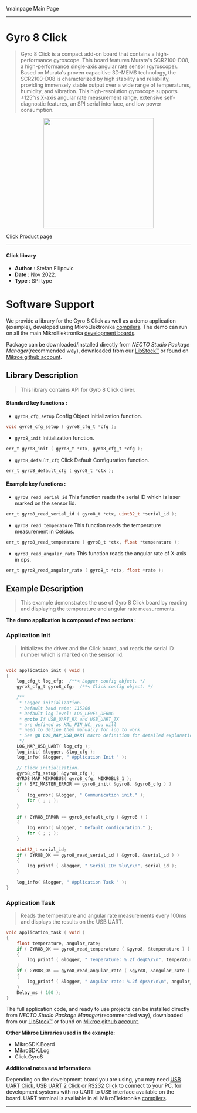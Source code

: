 \mainpage Main Page

---
# Gyro 8 Click

> Gyro 8 Click is a compact add-on board that contains a high-performance gyroscope. This board features Murata's SCR2100-D08, a high-performance single-axis angular rate sensor (gyroscope). Based on Murata's proven capacitive 3D-MEMS technology, the SCR2100-D08 is characterized by high stability and reliability, providing immensely stable output over a wide range of temperatures, humidity, and vibration. This high-resolution gyroscope supports ±125°/s X-axis angular rate measurement range, extensive self-diagnostic features, an SPI serial interface, and low power consumption.

<p align="center">
  <img src="https://download.mikroe.com/images/click_for_ide/gyro8_click.png" height=300px>
</p>

[Click Product page](https://www.mikroe.com/gyro-8-click)

---


#### Click library

- **Author**        : Stefan Filipovic
- **Date**          : Nov 2022.
- **Type**          : SPI type


# Software Support

We provide a library for the Gyro 8 Click
as well as a demo application (example), developed using MikroElektronika
[compilers](https://www.mikroe.com/necto-studio).
The demo can run on all the main MikroElektronika [development boards](https://www.mikroe.com/development-boards).

Package can be downloaded/installed directly from *NECTO Studio Package Manager*(recommended way), downloaded from our [LibStock&trade;](https://libstock.mikroe.com) or found on [Mikroe github account](https://github.com/MikroElektronika/mikrosdk_click_v2/tree/master/clicks).

## Library Description

> This library contains API for Gyro 8 Click driver.

#### Standard key functions :

- `gyro8_cfg_setup` Config Object Initialization function.
```c
void gyro8_cfg_setup ( gyro8_cfg_t *cfg );
```

- `gyro8_init` Initialization function.
```c
err_t gyro8_init ( gyro8_t *ctx, gyro8_cfg_t *cfg );
```

- `gyro8_default_cfg` Click Default Configuration function.
```c
err_t gyro8_default_cfg ( gyro8_t *ctx );
```

#### Example key functions :

- `gyro8_read_serial_id` This function reads the serial ID which is laser marked on the sensor lid.
```c
err_t gyro8_read_serial_id ( gyro8_t *ctx, uint32_t *serial_id );
```

- `gyro8_read_temperature` This function reads the temperature measurement in Celsius.
```c
err_t gyro8_read_temperature ( gyro8_t *ctx, float *temperature );
```

- `gyro8_read_angular_rate` This function reads the angular rate of X-axis in dps.
```c
err_t gyro8_read_angular_rate ( gyro8_t *ctx, float *rate );
```

## Example Description

> This example demonstrates the use of Gyro 8 Click board by reading and displaying the temperature and angular rate measurements.

**The demo application is composed of two sections :**

### Application Init

> Initializes the driver and the Click board, and reads the serial ID number which is marked on the sensor lid.

```c

void application_init ( void )
{
    log_cfg_t log_cfg;  /**< Logger config object. */
    gyro8_cfg_t gyro8_cfg;  /**< Click config object. */

    /** 
     * Logger initialization.
     * Default baud rate: 115200
     * Default log level: LOG_LEVEL_DEBUG
     * @note If USB_UART_RX and USB_UART_TX 
     * are defined as HAL_PIN_NC, you will 
     * need to define them manually for log to work. 
     * See @b LOG_MAP_USB_UART macro definition for detailed explanation.
     */
    LOG_MAP_USB_UART( log_cfg );
    log_init( &logger, &log_cfg );
    log_info( &logger, " Application Init " );

    // Click initialization.
    gyro8_cfg_setup( &gyro8_cfg );
    GYRO8_MAP_MIKROBUS( gyro8_cfg, MIKROBUS_1 );
    if ( SPI_MASTER_ERROR == gyro8_init( &gyro8, &gyro8_cfg ) )
    {
        log_error( &logger, " Communication init." );
        for ( ; ; );
    }
    
    if ( GYRO8_ERROR == gyro8_default_cfg ( &gyro8 ) )
    {
        log_error( &logger, " Default configuration." );
        for ( ; ; );
    }
    
    uint32_t serial_id;
    if ( GYRO8_OK == gyro8_read_serial_id ( &gyro8, &serial_id ) )
    {
        log_printf ( &logger, " Serial ID: %lu\r\n", serial_id );
    }
    
    log_info( &logger, " Application Task " );
}

```

### Application Task

> Reads the temperature and angular rate measurements every 100ms and displays the results on the USB UART.

```c
void application_task ( void )
{
    float temperature, angular_rate;
    if ( GYRO8_OK == gyro8_read_temperature ( &gyro8, &temperature ) )
    {
        log_printf ( &logger, " Temperature: %.2f degC\r\n", temperature );
    }
    if ( GYRO8_OK == gyro8_read_angular_rate ( &gyro8, &angular_rate ) )
    {
        log_printf ( &logger, " Angular rate: %.2f dps\r\n\n", angular_rate );
    }
    Delay_ms ( 100 );
}
```

The full application code, and ready to use projects can be installed directly from *NECTO Studio Package Manager*(recommended way), downloaded from our [LibStock&trade;](https://libstock.mikroe.com) or found on [Mikroe github account](https://github.com/MikroElektronika/mikrosdk_click_v2/tree/master/clicks).

**Other Mikroe Libraries used in the example:**

- MikroSDK.Board
- MikroSDK.Log
- Click.Gyro8

**Additional notes and informations**

Depending on the development board you are using, you may need
[USB UART Click](https://www.mikroe.com/usb-uart-click),
[USB UART 2 Click](https://www.mikroe.com/usb-uart-2-click) or
[RS232 Click](https://www.mikroe.com/rs232-click) to connect to your PC, for
development systems with no UART to USB interface available on the board. UART
terminal is available in all MikroElektronika
[compilers](https://shop.mikroe.com/compilers).

---
